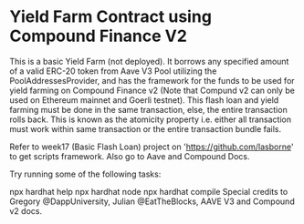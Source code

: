 # Yield Farm Contract using Compound Finance V2

This is a basic Yield Farm (not deployed). It borrows any specified amount of a valid ERC-20 token from Aave V3 Pool utilizing the PoolAddressesProvider, and has the framework for the funds to be used for yield farming on Compound Finance v2 (Note that Compund v2 can only be used on Ethereum mainnet and Goerli testnet). This flash loan and yield farming must be done in the same transaction, else, the entire transaction rolls back. This is known as the atomicity property i.e. either all transaction must work within same transaction or the entire transaction bundle fails.

Refer to week17 (Basic Flash Loan) project on 'https://github.com/lasborne' to get scripts framework. Also go to Aave and Compound Docs.

Try running some of the following tasks:

npx hardhat help 
npx hardhat node 
npx hardhat compile
Special credits to Gregory @DappUniversity, Julian @EatTheBlocks, AAVE V3 and Compound v2 docs.
